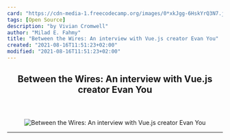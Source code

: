 ```yaml
---
card: "https://cdn-media-1.freecodecamp.org/images/0*xkJgg-6HskYrQ3N7.jpeg"
tags: [Open Source]
description: "by Vivian Cromwell"
author: "Milad E. Fahmy"
title: "Between the Wires: An interview with Vue.js creator Evan You"
created: "2021-08-16T11:51:23+02:00"
modified: "2021-08-16T11:51:23+02:00"
---
```

<div class="site-wrapper">
<main id="site-main" class="site-main outer">
<div class="inner">
<article class="post-full post tag-open-source tag-web-development tag-technology tag-tech tag-startup ">
<header class="post-full-header">
<h1 class="post-full-title">Between the Wires: An interview with Vue.js creator Evan You</h1>
</header>
<figure class="post-full-image">
<picture>
<source media="(max-width: 700px)" sizes="1px" srcset="data:image/gif;base64,R0lGODlhAQABAIAAAAAAAP///yH5BAEAAAAALAAAAAABAAEAAAIBRAA7 1w">
<source media="(min-width: 701px)" sizes="(max-width: 800px) 400px,
(max-width: 1170px) 700px,
1400px" srcset="https://cdn-media-1.freecodecamp.org/images/0*xkJgg-6HskYrQ3N7.jpeg 300w,
https://cdn-media-1.freecodecamp.org/images/0*xkJgg-6HskYrQ3N7.jpeg 600w,
https://cdn-media-1.freecodecamp.org/images/0*xkJgg-6HskYrQ3N7.jpeg 1000w,
https://cdn-media-1.freecodecamp.org/images/0*xkJgg-6HskYrQ3N7.jpeg 2000w">
<img onerror="this.style.display='none'" src="https://cdn-media-1.freecodecamp.org/images/0*xkJgg-6HskYrQ3N7.jpeg" alt="Between the Wires: An interview with Vue.js creator Evan You">
</picture>
</figure>
<section class="post-full-content">
<div class="post-content medium-migrated-article">
</div>
<hr>
</section>
</article>
</div>
</main>
</div>
<!-- Google Tag Manager (noscript) -->
<!-- End Google Tag Manager (noscript) -->
